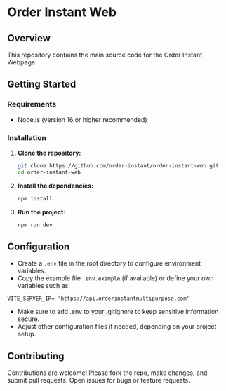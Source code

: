 # Order Instant Web

## Overview

This repository contains the main source code for the Order Instant Webpage.

## Getting Started

### Requirements

- Node.js (version 16 or higher recommended)

### Installation

1. **Clone the repository:**
    ```sh
    git clone https://github.com/order-instant/order-instant-web.git
    cd order-instant-web
    ```

2. **Install the dependencies:**
    ```sh
    npm install
    ```

3. **Run the project:**
    ```sh
    npm run dev
    ```

## Configuration

- Create a `.env` file in the root directory to configure environment variables.
- Copy the example file `.env.example` (if available) or define your own variables such as:
```env
VITE_SERVER_IP= 'https://api.orderinstantmultipurpose.com'
```
- Make sure to add .env to your .gitignore to keep sensitive information secure.
- Adjust other configuration files if needed, depending on your project setup.

## Contributing

Contributions are welcome! Please fork the repo, make changes, and submit pull requests. Open issues for bugs or feature requests.
